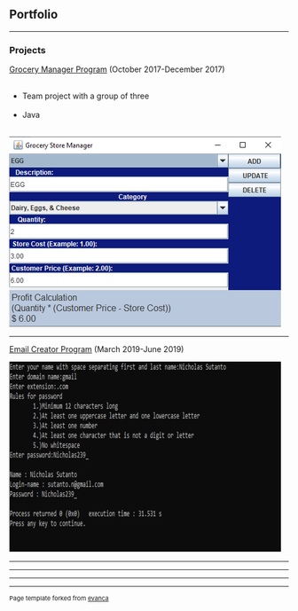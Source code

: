 ## Portfolio

---

### Projects 

<a href="https://github.com/NicholasSutanto/grocery-manager">Grocery Manager Program</a> (October 2017-December 2017)
<br><br>
 * Team project with a group of three
  <br><br>
 * Java
  <br><br>
<img src="images/GroceryManagerApp.png?raw=true"/>

---
<a href="https://github.com/NicholasSutanto/email-app/blob/master/main.cpp">Email Creator Program</a> (March 2019-June 2019)

<img src="images/EmailApp.png?raw=true"/>

---


---

---




---
<p style="font-size:11px">Page template forked from <a href="https://github.com/evanca/quick-portfolio">evanca</a></p> 
<!-- Remove above link if you don't want to attibute -->
